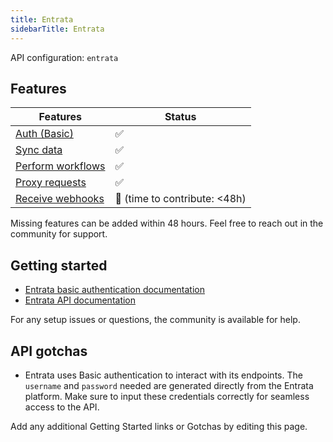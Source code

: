 ```yaml
---
title: Entrata
sidebarTitle: Entrata
---
```


API configuration: `entrata`

## Features

| Features | Status |
| - | - |
| [Auth (Basic)](/integrate/guides/authorize-an-api) | ✅ |
| [Sync data](https://terapi.gitbook.io/terapi-api-explorer/integrate/guides/sync-data-from-an-api) | ✅ |
| [Perform workflows](https://terapi.gitbook.io/terapi-api-explorer/integrate/guides/perform-workflows-with-an-api) | ✅ |
| [Proxy requests](https://terapi.gitbook.io/terapi-api-explorer/integrate/guides/proxy-requests-to-an-api) | ✅ |
| [Receive webhooks](https://terapi.gitbook.io/terapi-api-explorer/integrate/guides/receive-webhooks-from-an-api) | 🚫 (time to contribute: &lt;48h) |

Missing features can be added within 48 hours. Feel free to reach out in the community for support.

## Getting started

-   [Entrata basic authentication documentation](https://docs.entrata.com/api/v1/documentation)
-   [Entrata API documentation](https://docs.entrata.com/api/v1/documentation)

For any setup issues or questions, the community is available for help.

## API gotchas

- Entrata uses Basic authentication to interact with its endpoints. The `username` and `password` needed are generated directly from the Entrata platform. Make sure to input these credentials correctly for seamless access to the API.

Add any additional Getting Started links or Gotchas by editing this page.

